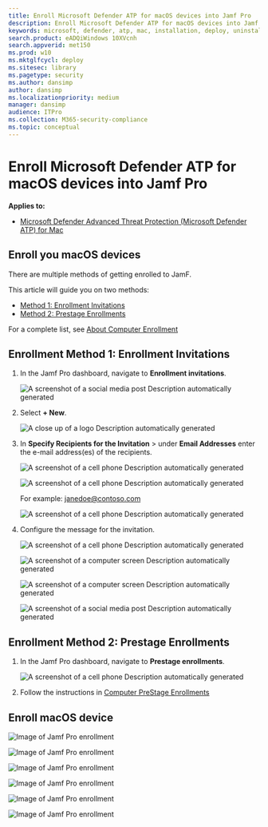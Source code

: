 ```yaml
---
title: Enroll Microsoft Defender ATP for macOS devices into Jamf Pro 
description: Enroll Microsoft Defender ATP for macOS devices into Jamf Pro 
keywords: microsoft, defender, atp, mac, installation, deploy, uninstallation, intune, jamfpro, macos, catalina, mojave, high sierra
search.product: eADQiWindows 10XVcnh
search.appverid: met150
ms.prod: w10
ms.mktglfcycl: deploy
ms.sitesec: library
ms.pagetype: security
ms.author: dansimp
author: dansimp
ms.localizationpriority: medium
manager: dansimp
audience: ITPro
ms.collection: M365-security-compliance 
ms.topic: conceptual
---
```


# Enroll Microsoft Defender ATP for macOS devices into Jamf Pro 

**Applies to:**

- [Microsoft Defender Advanced Threat Protection (Microsoft Defender ATP) for Mac](microsoft-defender-atp-mac.md)

## Enroll you macOS devices

There are multiple methods of getting enrolled to JamF.

This article will guide you on two methods:

- [Method 1:  Enrollment Invitations](#enrollment-method-1-enrollment-invitations)
- [Method 2:  Prestage Enrollments](#enrollment-method-2-prestage-enrollments)

For a complete list, see [About Computer Enrollment](https://docs.jamf.com/9.9/casper-suite/administrator-guide/About_Computer_Enrollment.html)


## Enrollment Method 1: Enrollment Invitations

1. In the Jamf Pro dashboard, navigate to **Enrollment invitations**.

    ![A screenshot of a social media post Description automatically generated](images/a347307458d6a9bbfa88df7dbe15398f.png)

2. Select **+ New**.

    ![A close up of a logo Description automatically generated](images/b6c7ad56d50f497c38fc14c1e315456c.png)

3. In **Specify Recipients for the Invitation** > under **Email Addresses** enter the e-mail address(es) of the recipients.

    ![A screenshot of a cell phone Description automatically generated](images/718b9d609f9f77c8b13ba88c4c0abe5d.png)

    ![A screenshot of a cell phone Description automatically generated](images/ae3597247b6bc7c5347cf56ab1e820c0.png)

    For example: janedoe@contoso.com

    ![A screenshot of a cell phone Description automatically generated](images/4922c0fcdde4c7f73242b13bf5e35c19.png)

4. Configure the message for the invitation.

    ![A screenshot of a cell phone Description automatically generated](images/ce580aec080512d44a37ff8e82e5c2ac.png)

    ![A screenshot of a computer screen Description automatically generated](images/5856b765a6ce677caacb130ca36b1a62.png)

    ![A screenshot of a computer screen Description automatically generated](images/3ced5383a6be788486d89d407d042f28.png)

    ![A screenshot of a social media post Description automatically generated](images/54be9c6ed5b24cebe628dc3cd9ca4089.png)

## Enrollment Method 2: Prestage Enrollments

1. In the Jamf Pro dashboard, navigate to **Prestage enrollments**.

    ![A screenshot of a cell phone Description automatically generated](images/6fd0cb2bbb0e60a623829c91fd0826ab.png)

2. Follow the instructions in [Computer PreStage Enrollments](https://docs.jamf.com/9.9/casper-suite/administrator-guide/Computer_PreStage_Enrollments.html)

## Enroll macOS device

![Image of Jamf Pro enrollment](images/jamfpro-ca-certificate.png)


![Image of Jamf Pro enrollment](images/jamfpro-install-mdm-profile.png)


![Image of Jamf Pro enrollment](images/jamfpro-download.png)


![Image of Jamf Pro enrollment](images/jamfpro-install-mdm.png)


![Image of Jamf Pro enrollment](images/jamfpro-mdm-unverified.png)

![Image of Jamf Pro enrollment](images/jamfpro-mdm-profile.png)